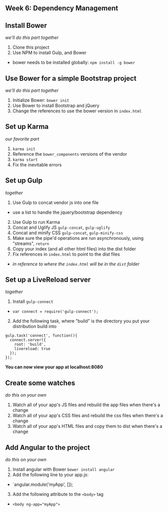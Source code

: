 ## Week 6: Dependency Management

## Install Bower
*we'll do this part together*

1. Clone this project
2. Use NPM to install Gulp, and Bower
  * bower needs to be installed globally: `npm install -g bower`

## Use Bower for a simple Bootstrap project
*we'll do this part together*

1. Initialize Bower: `bower init`
2. Use Bower to install Bootstrap and jQuery
3. Change the references to use the bower version in `index.html`

## Set up Karma
*our favorite part*

1. `karma init`
2. Reference the `bower_components` versions of the vendor
3. `karma start`
4. Fix the inevitable errors

## Set up Gulp
*together*

1. Use Gulp to concat vendor js into one file
  * use a list to handle the jquery/bootstrap dependency
2. Use Gulp to run Karma
3. Concat and Uglify JS `gulp-concat`, `gulp-uglify`
4. Concat and minify CSS `gulp-concat`, `gulp-minify-css`
5. Make sure the pipe'd operations are run asynchronously, using "streams", `return`
6. Copy your index (and all other html files) into the dist folder
7. Fix references in `index.html` to point to the dist files
  * *in reference to where the `index.html` will be in the `dist` folder*

## Set up a LiveReload server
*together*

1. Install `gulp-connect`
  * `var connect = require('gulp-connect');`
2. Add the following task, where "build" is the directory you put your distribution build into
```
gulp.task('connect', function(){
  connect.server({
    root: 'build',
    livereload: true
  });
});
```
**You can now view your app at localhost:8080**

## Create some watches
*do this on your own* 

1. Watch all of your app's JS files and rebuild the app files when there's a change
2. Watch all of your app's CSS files and rebuild the css files when there's a change
3. Watch all of your app's HTML files and copy them to dist when there's a change

## Add Angular to the project
*do this on your own*

1. Install angular with Bower `bower install angular`
2. Add the following line to your app.js:
  * `angular.module('myApp', []);
3. Add the following attribute to the `<body>` tag
  * `<body ng-app="myApp">`

